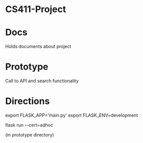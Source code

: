 # CS411-Project

# Docs 
Holds documents about project

# Prototype
Call to API and search functionality

# Directions 
export FLASK_APP='main.py' 
export FLASK_ENV=development

flask run --cert=adhoc

(in prototype directory) 
